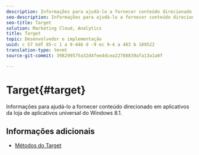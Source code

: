 ```yaml
---
description: Informações para ajudá-lo a fornecer conteúdo direcionado em aplicativos da loja de aplicativos universal do Windows 8.1.
seo-description: Informações para ajudá-lo a fornecer conteúdo direcionado em aplicativos da loja de aplicativos universal do Windows 8.1.
seo-title: Target
solution: Marketing Cloud, Analytics
title: Target
topic: Desenvolvedor e implementação
uuid: c 57 bdf 85-c 1 a 9-446 d -9 ec 9-4 a 483 b 189522
translation-type: tm+mt
source-git-commit: 398299575a32d4fee4dcea22788839afa13a1a0f

---
```



# Target{#target}

Informações para ajudá-lo a fornecer conteúdo direcionado em aplicativos da loja de aplicativos universal do Windows 8.1.

## Informações adicionais

+ [Métodos do Target](/help/windows-appstore/target/target-methods.md)
